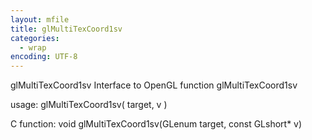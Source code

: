 ```yaml
---
layout: mfile
title: glMultiTexCoord1sv
categories:
  - wrap
encoding: UTF-8
---
```


glMultiTexCoord1sv  Interface to OpenGL function glMultiTexCoord1sv

usage:  glMultiTexCoord1sv( target, v )

C function:  void glMultiTexCoord1sv(GLenum target, const GLshort\* v)